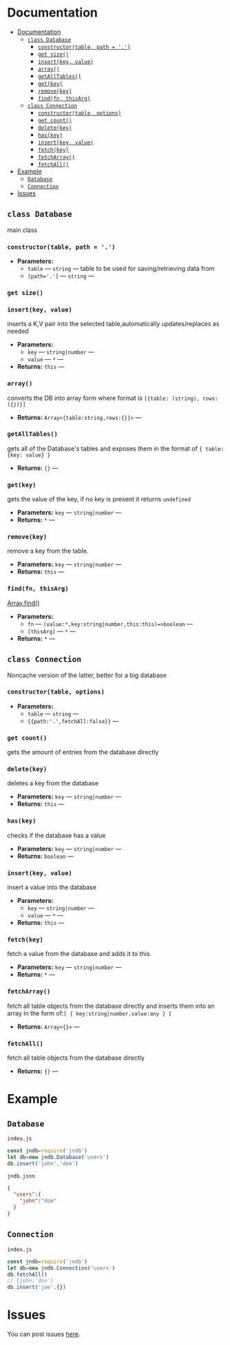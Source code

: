 # Documentation
- [Documentation](#documentation)
  - [`class Database`](#class-database)
    - [`constructor(table, path = '.')`](#constructortable-path)
    - [`get size()`](#get-size)
    - [`insert(key, value)`](#insertkey-value)
    - [`array()`](#array)
    - [`getAllTables()`](#getalltables)
    - [`get(key)`](#getkey)
    - [`remove(key)`](#removekey)
    - [`find(fn, thisArg)`](#findfn-thisarg)
  - [`class Connection`](#class-connection)
    - [`constructor(table, options)`](#constructortable-options)
    - [`get count()`](#get-count)
    - [`delete(key)`](#deletekey)
    - [`has(key)`](#haskey)
    - [`insert(key, value)`](#insertkey-value-1)
    - [`fetch(key)`](#fetchkey)
    - [`fetchArray()`](#fetcharray)
    - [`fetchAll()`](#fetchall)
- [Example](#example)
  - [`Database`](#database)
  - [`Connection`](#connection)
- [Issues](#issues)
## `class Database`
main class

### `constructor(table, path = '.')`

 * **Parameters:**
   * `table` — `string` — table to be used for saving/retrieving data from
   * `[path='.']` — `string` — 

### `get size()`


### `insert(key, value)`

inserts a K,V pair into the selected table,automatically updates/replaces as needed

 * **Parameters:**
   * `key` — `string|number` — 
   * `value` — `*` — 
 * **Returns:** `this` — 

### `array()`

converts the DB into array form where format is ``[{table: (string), rows: ({})}]``

 * **Returns:** `Array<{table:string,rows:{}}>` — 

### `getAllTables()`

gets all of the Database's tables and exposes them in the format of `{ table:{key: value} }`

 * **Returns:** `{}` — 

### `get(key)`

gets the value of the key, if no key is present it returns `undefined`

 * **Parameters:** `key` — `string|number` — 
 * **Returns:** `*` — 

### `remove(key)`

remove a key from the table.

 * **Parameters:** `key` — `string|number` — 
 * **Returns:** `this` — 

### `find(fn, thisArg)`

[Array.find()](https://developer.mozilla.org/en-US/docs/Web/JavaScript/Reference/Global_Objects/Array/find)

 * **Parameters:**
   * `fn` — `(value:*,key:string|number,this:this)=>boolean` — 
   * `[thisArg]` — `*` — 
 * **Returns:** `*` — 

## `class Connection`

Noncache version of the latter, better for a big database


### `constructor(table, options)`

 * **Parameters:**
   * `table` — `string` — 
   * `{{path:'.',fetchAll:false}}` — 

### `get count()`

gets the amount of entries from the database directly


### `delete(key)`

deletes a key from the database

 * **Parameters:** `key` — `string|number` — 
 * **Returns:** `this` — 

### `has(key)`

checks if the database has a value

 * **Parameters:** `key` — `string|number` — 
 * **Returns:** `boolean` — 

### `insert(key, value)`

insert a value into the database

 * **Parameters:**
   * `key` — `string|number` — 
   * `value` — `*` — 
 * **Returns:** `this` — 

### `fetch(key)`

fetch a value from the database and adds it to this.

 * **Parameters:** `key` — `string|number` — 
 * **Returns:** `*` — 

### `fetchArray()`

fetch all table objects from the database directly and inserts them into an array in the form of:`[ { key:string|number,value:any } ]`

 * **Returns:** `Array<{}>` — 

### `fetchAll()`

fetch all table objects from the database directly

 * **Returns:** `{}` — 

# Example
## `Database`
`index.js`
```js
const jndb=require('jndb')
let db=new jndb.Database('users')
db.insert('john','doe')
```
`jndb.json`
```json
{
  "users":{
    "john":"doe"
  }
}
```

## `Connection`
`index.js`
```js
const jndb=require('jndb')
let db=new jndb.Connection('users')
db.fetchAll()
// {john:'doe'}
db.insert('joe',{})
```
# Issues
You can post issues [here](https://github.com/DeltaRade/jndb/issues).